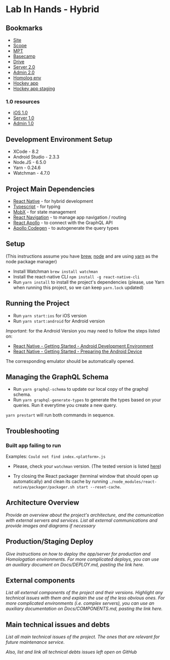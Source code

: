 # Lab In Hands - Hybrid

## Bookmarks

- [Site](http://www.labinhands.com.br/)
- [Scope](https://docs.google.com/document/d/1DLS9Zy5zADRIKkjYMDNGU8IPbAGvmsruI8AsLWV5rPc/)
- [MPT](https://docs.google.com/spreadsheets/d/1sXM1qRWCLSJLVY82rVn-xIw_-rXtN1kUUl3wPYs_tW0/)
- [Basecamp](https://basecamp.com/1835869/projects/10708987)
- [Drive](https://drive.google.com/drive/u/1/folders/0Bz2dSZYCSepDeUZxY1Z6OC1VQkk)
- [Server 2.0](https://github.com/indigotech/br-lab_in_hands-server-api)
- [Admin 2.0](https://github.com/indigotech/br-lab_in_hands-server-admin) 
- [Homolog env]()
- [Hockey app]()
- [Hockey app staging]()

### 1.0 resources
- [iOS 1.0](https://github.com/indigotech/br-lab_in_hands-app_piloto-ios)
- [Server 1.0](https://github.com/indigotech/br-lab_in_hands-app_piloto-server)
- [Admin 1.0](https://github.com/indigotech/br-lab_in_hands-app_piloto-cms)

## Development Environment Setup

- XCode - 8.2
- Android Studio - 2.3.3
- Node.JS - 6.5.0
- Yarn - 0.24.6
- Watchman - 4.7.0

## Project Main Dependencies

- [React Native](https://facebook.github.io/react-native/) - for hybrid development
- [Typescript](https://www.typescriptlang.org/) - for typing
- [MobX](https://github.com/mobxjs/mobx) - for state management
- [React Navigation](https://reactnavigation.org/) - to manage app navigation / routing
- [React Apollo](https://github.com/apollographql/react-apollo) - to connect with the GraphQL API
- [Apollo Codegen](https://github.com/apollographql/apollo-codegen) - to autogenerate the query types

## Setup

(This instructions assume you have [brew](https://brew.sh/), [node](https://nodejs.org/en/) and are using [yarn](https://yarnpkg.com/en/docs/cli/install) as the node package manager)

- Install Watchman `brew install watchman`
- Install the react-native CLI `npm install -g react-native-cli`
- Run `yarn install` to install the project's dependencies (please, use Yarn when running this project, so we can keep `yarn.lock` updated)

## Running the Project

- Run `yarn start:ios` for iOS version
- Run `yarn start:android` for Android version

*Important*: for the Android Version you may need to follow the steps listed on: 
- [React Native - Getting Started - Android Development Environment](https://facebook.github.io/react-native/docs/getting-started.html#android-development-environment)
- [React Native - Getting Started - Preparing the Android Device](https://facebook.github.io/react-native/docs/getting-started.html#preparing-the-android-device)

The corresponding emulator should be automatically opened.

## Managing the GraphQL Schema

- Run `yarn graphql-schema` to update our local copy of the graphql schema.
- Run `yarn graphql-generate-types` to generate the types based on your queries. Run it everytime you create a new query.

`yarn prestart` will run both commands in sequence.

## Troubleshooting

### Built app failing to run
Examples:
`Could not find index.<platform>.js`

- Please, check your `watchman` version. (The tested version is listed [here](Development-Environment-Setup))

- Try closing the React packager (terminal window that should open up automatically) and clean its cache by running `./node_modules/react-native/packager/packager.sh start --reset-cache`.

## Architecture Overview

_Provide an overview about the project's architecture, and the comunication with external servers and services. List all external communications and provide images and diagrams if necessary_

## Production/Staging Deploy

_Give instructions on how to deploy the app/server for production and Homologation environments. For more complicated deploys, you can use an auxiliary document on Docs/DEPLOY.md, pasting the link here._

## External components

_List all external components of the project and their versions. Highlight any technical issues with them and explain the use of the less obvious ones. For more complicated environments (i.e. complex servers), you can use an auxiliary documentation on Docs/COMPONENTS.md, pasting the link here._

## Main technical issues and debts

_List all main technical issues of the project. The ones that are relevant for future maintenance service._

_Also, list and link all technical debts issues left open on GitHub_
